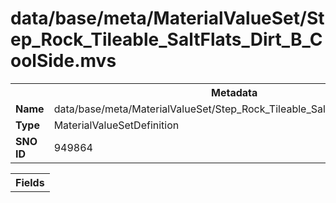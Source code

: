 <h1>data/base/meta/MaterialValueSet/Step_Rock_Tileable_SaltFlats_Dirt_B_CoolSide.mvs</h1><table><tr><th colspan="100%">Metadata</th></tr><tr><td><b>Name</b></td><td>data/base/meta/MaterialValueSet/Step_Rock_Tileable_SaltFlats_Dirt_B_CoolSide.mvs</td></tr><tr><td><b>Type</b></td><td>MaterialValueSetDefinition</td></tr><tr><td><b>SNO ID</b></td><td>949864</td></tr></table>

<table><tr><th colspan="100%">Fields</th></tr></table>

